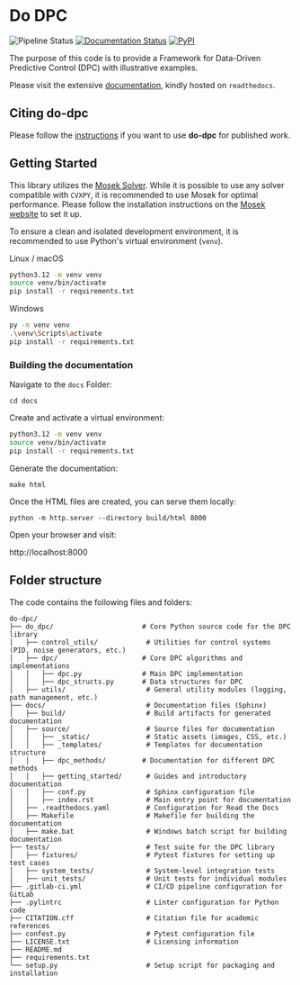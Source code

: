 # Do DPC

![Pipeline Status](https://github.com/do-dpc/do-dpc/actions/workflows/ci.yml/badge.svg)
[![Documentation Status](https://readthedocs.org/projects/do-dpc/badge/?version=latest)](https://do-dpc.readthedocs.io/en/latest/?badge=latest)
[![PyPI](https://img.shields.io/pypi/v/do-dpc.svg)](https://pypi.org/project/do-dpc/)

The purpose of this code is to provide a Framework for Data-Driven Predictive Control (DPC) with illustrative examples.

Please visit the extensive [documentation](https://do-dpc.readthedocs.io/en/latest/), kindly hosted on `readthedocs`.

## Citing do-dpc

Please follow the [instructions](https://do-dpc.readthedocs.io/en/latest/getting_started/credit.html)
if you want to use **do-dpc** for published work.

## Getting Started

This library utilizes the [Mosek Solver](https://www.mosek.com/). While it is possible to use any solver compatible with
`CVXPY`, it is recommended to use Mosek for optimal performance. Please follow the installation instructions on
the [Mosek website](https://www.mosek.com/) to set it up.

To ensure a clean and isolated development environment, it is recommended to use Python's virtual environment (`venv`).

Linux / macOS

```sh
python3.12 -m venv venv
source venv/bin/activate
pip install -r requirements.txt
```

Windows

```sh
py -m venv venv
.\venv\Scripts\activate
pip install -r requirements.txt
```

### Building the documentation

Navigate to the `docs` Folder:

```shell
cd docs
```

Create and activate a virtual environment:

```sh
python3.12 -m venv venv
source venv/bin/activate
pip install -r requirements.txt
```

Generate the documentation:

```shell
make html
```

Once the HTML files are created, you can serve them locally:

```shell
python -m http.server --directory build/html 8000
```

Open your browser and visit:

http://localhost:8000


## Folder structure

The code contains the following files and folders:

```
do-dpc/
├── do_dpc/                      # Core Python source code for the DPC library
│   ├── control_utils/            # Utilities for control systems (PID, noise generators, etc.)
│   ├── dpc/                     # Core DPC algorithms and implementations
│   │   ├── dpc.py               # Main DPC implementation
│   │   ├── dpc_structs.py       # Data structures for DPC
│   ├── utils/                    # General utility modules (logging, path management, etc.)
├── docs/                         # Documentation files (Sphinx)
│   ├── build/                    # Build artifacts for generated documentation
│   ├── source/                   # Source files for documentation
│   │   ├── _static/              # Static assets (images, CSS, etc.)
│   │   ├── _templates/           # Templates for documentation structure
│   │   ├── dpc_methods/         # Documentation for different DPC methods
│   │   ├── getting_started/      # Guides and introductory documentation
│   │   ├── conf.py               # Sphinx configuration file
│   │   ├── index.rst             # Main entry point for documentation
│   ├── .readthedocs.yaml         # Configuration for Read the Docs
│   ├── Makefile                  # Makefile for building the documentation
│   ├── make.bat                  # Windows batch script for building documentation
├── tests/                        # Test suite for the DPC library
│   ├── fixtures/                 # Pytest fixtures for setting up test cases
│   ├── system_tests/             # System-level integration tests
│   ├── unit_tests/               # Unit tests for individual modules
├── .gitlab-ci.yml                # CI/CD pipeline configuration for GitLab
├── .pylintrc                     # Linter configuration for Python code
├── CITATION.cff                  # Citation file for academic references
├── confest.py                    # Pytest configuration file
├── LICENSE.txt                   # Licensing information
├── README.md
├── requirements.txt
└── setup.py                      # Setup script for packaging and installation
```
